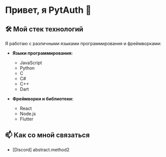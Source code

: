 # Привет, я PytAuth 👋

## 🛠️ Мой стек технологий

Я работаю с различными языками программирования и фреймворками:

- **Языки программирования:**
  - JavaScript
  - Python
  - C
  - C#
  - C++
  - Dart

- **Фреймворки и библиотеки:**
  - React
  - Node.js
  - Flutter

## 📫 Как со мной связаться

- [Discord] abstract.method2
